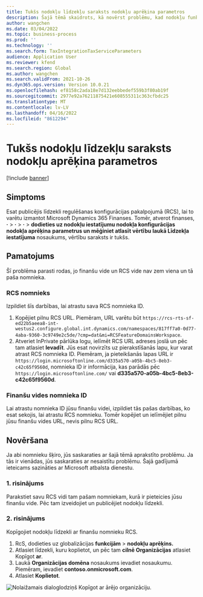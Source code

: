 ```yaml
---
title: Tukšs nodokļu līdzekļu saraksts nodokļu aprēķina parametros
description: Šajā tēmā skaidrots, kā novērst problēmu, kad nodokļu funkciju saraksts lapā Nodokļu aprēķina parametri ir tukšs.
author: wangchen
ms.date: 03/04/2022
ms.topic: business-process
ms.prod: ''
ms.technology: ''
ms.search.form: TaxIntegrationTaxServiceParameters
audience: Application User
ms.reviewer: kfend
ms.search.region: Global
ms.author: wangchen
ms.search.validFrom: 2021-10-26
ms.dyn365.ops.version: Version 10.0.21
ms.openlocfilehash: ef8158c2ada18e7d132eebbedef559b3f80ab19f
ms.sourcegitcommit: 2977e92a76211875421e608555311c363cfbdc25
ms.translationtype: MT
ms.contentlocale: lv-LV
ms.lasthandoff: 04/16/2022
ms.locfileid: "8612294"
---
```

# <a name="empty-tax-feature-list-in-tax-calculation-parameters"></a>Tukšs nodokļu līdzekļu saraksts nodokļu aprēķina parametros

[!include [banner](../includes/banner.md)]


## <a name="symptom"></a>Simptoms

Esat publicējis līdzekli regulēšanas konfigurācijas pakalpojumā (RCS), lai to varētu izmantot Microsoft Dynamics 365 Finanses. Tomēr, atverot finanses, **·** \> **·** \> **·** \> **dodieties uz nodokļu iestatījumu nodokļa konfigurācijas nodokļa aprēķina** **parametrus un mēģiniet atlasīt vērtību laukā Līdzekļa iestatījuma** nosaukums, vērtību saraksts ir tukšs.

## <a name="reason"></a>Pamatojums

Šī problēma parasti rodas, jo finanšu vide un RCS vide nav zem viena un tā paša nomnieka.

### <a name="rcs-tenant"></a>RCS nomnieks

Izpildiet šīs darbības, lai atrastu sava RCS nomnieka ID.

1. Kopējiet pilnu RCS URL. Piemēram, URL varētu būt `https://rcs-rts-sf-ed22b5aeea8-int-westus2.configure.global.int.dynamics.com/namespaces/817ff7a0-0d77-4aba-9360-3c9749e2c5de/?cmp=dat&mi=RCSFeatureDomainsWorkspace`.
2. Atveriet InPrivate pārlūka logu, ielīmēt RCS URL adreses joslā un pēc tam atlasiet **Ievadīt**. Jūs esat novirzīts uz pierakstīšanās lapu, kur varat atrast RCS nomnieka ID. Piemēram, ja pieteikšanās lapas URL ir `https://login.microsoftonline.com/d335a570-a05b-4bc5-8eb3-c42c65f9560d`, nomnieka ID ir informācija, kas parādās pēc `https://login.microsoftonline.com/` vai **d335a570-a05b-4bc5-8eb3-c42c65f9560d**.

### <a name="finance-environment-tenant-id"></a>Finanšu vides nomnieka ID

Lai atrastu nomnieka ID jūsu finanšu videi, izpildiet tās pašas darbības, ko esat sekojis, lai atrastu RCS nomnieku. Tomēr kopējiet un ielīmējiet pilnu jūsu finanšu vides URL, nevis pilnu RCS URL.

## <a name="resolution"></a>Novēršana

Ja abi nomnieku šķiro, jūs saskaraties ar šajā tēmā aprakstīto problēmu. Ja tās ir vienādas, jūs saskaraties ar nesaistītu problēmu. Šajā gadījumā ieteicams sazināties ar Microsoft atbalsta dienestu.

### <a name="solution-1"></a>1. risinājums

Parakstiet savu RCS vidi tam pašam nomniekam, kurā ir pieteicies jūsu finanšu vide. Pēc tam izveidojiet un publicējiet nodokļu līdzekli.

### <a name="solution-2"></a>2. risinājums

Kopīgojiet nodokļu līdzekli ar finanšu nomnieku RCS.

1. RcS, dodieties uz globalizācijas **funkcijām** \> **nodokļu aprēķins.**
2. Atlasiet līdzekli, kuru koplietot, un pēc tam **cilnē Organizācijas** atlasiet Kopīgot **ar**.
3. Laukā **Organizācijas domēna** nosaukums ievadiet nosaukumu. Piemēram, ievadiet **contoso.onmicrosoft.com**.
4. Atlasiet **Koplietot**.

![Nolaižamais dialoglodziņš Kopīgot ar ārējo organizāciju.](media/ShareTaxFeature.png)
